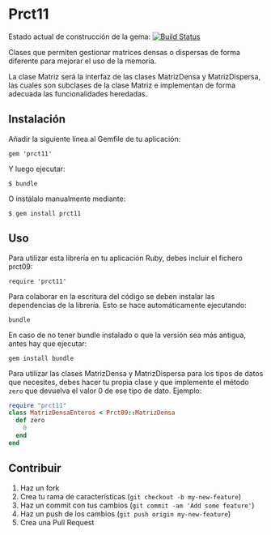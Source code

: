 # Prct11

Estado actual de construcción de la gema: [![Build Status](https://travis-ci.org/alu0100693096/prct09.png?branch=master)](https://travis-ci.org/alu0100693096/prct11)

Clases que permiten gestionar matrices densas o dispersas de forma diferente
para mejorar el uso de la memoria.

La clase Matriz será la interfaz de las clases MatrizDensa y MatrizDispersa,
las cuales son subclases de la clase Matriz e implementan de forma adecuada
las funcionalidades heredadas.

## Instalación

Añadir la siguiente línea al Gemfile de tu aplicación:

    gem 'prct11'

Y luego ejecutar:

    $ bundle

O instálalo manualmente mediante:

    $ gem install prct11

## Uso

Para utilizar esta librería en tu aplicación Ruby, debes incluir el fichero
prct09:

    require 'prct11'

Para colaborar en la escritura del código se deben instalar las dependencias
de la librería. Esto se hace automáticamente ejecutando:

    bundle

En caso de no tener bundle instalado o que la versión sea más antigua, antes
hay que ejecutar:

    gem install bundle

Para utilizar las clases MatrizDensa y MatrizDispersa para los tipos de datos que necesites, debes hacer tu propia
clase y que implemente el método `zero` que devuelva el valor 0 de ese tipo de dato. Ejemplo:

```ruby
require "prct11"
class MatrizDensaEnteros < Prct09::MatrizDensa
  def zero
    0
  end
end
```

## Contribuir

1. Haz un fork
2. Crea tu rama de características (`git checkout -b my-new-feature`)
3. Haz un commit con tus cambios (`git commit -am 'Add some feature'`)
4. Haz un push de los cambios (`git push origin my-new-feature`)
5. Crea una Pull Request
